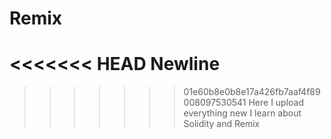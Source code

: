 # Remix
<<<<<<< HEAD
Newline
=======
  
>>>>>>> 01e60b8e0b8e17a426fb7aaf4f89008097530541
Here I upload everything new I learn about Solidity and Remix
